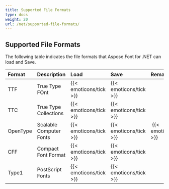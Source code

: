 ```yaml
---
title: Supported File Formats
type: docs
weight: 20
url: /net/supported-file-formats/
---
```


## **Supported File Formats**
The following table indicates the file formats that Aspose.Font for .NET can load and Save.

|**Format**|**Description**|**Load**|**Save**|**Remarks**|
| :- | :- | :- | :- | :- |
|TTF|True Type FOnt|{{< emoticons/tick >}}|{{< emoticons/tick >}}| |
|TTC|True Type Collections|{{< emoticons/tick >}}|{{< emoticons/tick >}}| |
|OpenType|Scalable Computer Fonts|{{< emoticons/tick >}}|{{< emoticons/tick >}} | {{< emoticons/tick >}}|
|CFF|Compact Font Format|{{< emoticons/tick >}}|{{< emoticons/tick >}}| |
|Type1|PostScript Fonts|{{< emoticons/tick >}}|{{< emoticons/tick >}}| |
